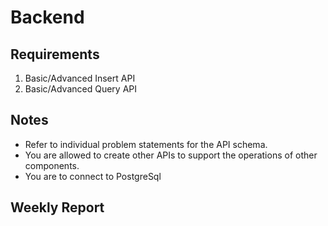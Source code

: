 # Backend

## Requirements

1. Basic/Advanced Insert API
2. Basic/Advanced Query API

## Notes

-   Refer to individual problem statements for the API schema.
-   You are allowed to create other APIs to support the operations of other components.
-   You are to connect to PostgreSql

## Weekly Report